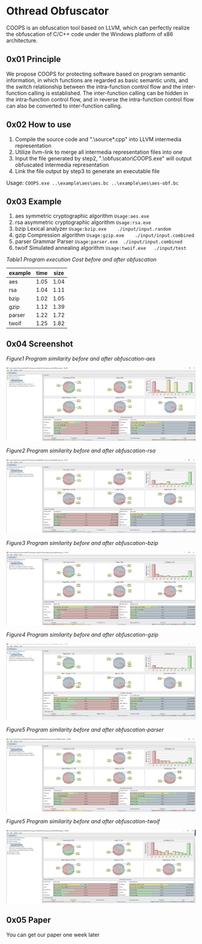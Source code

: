 # Othread Obfuscator

COOPS is an obfuscation tool based on LLVM, which can perfectly realize the obfuscation of C/C++ code under the Windows platform of x86 architecture.

## 0x01 Principle

We propose COOPS for protecting software based on program semantic information, in which functions are regarded as basic semantic units, and the switch relationship between the intra-function control flow and the inter-function calling is established. The inter-function calling can be hidden in the intra-function control flow, and in reverse the intra-function control flow can also be converted to inter-function calling. 

## 0x02 How to use

1. Compile the source code and ".\source\*.cpp" into LLVM intermedia representation
2. Utilize llvm-link to merge all intermedia representation files into one
3. Input the file generated by step2, ".\obfuscator\COOPS.exe" will output obfuscated intermedia representation
4. Link the file output by step3 to generate an executable file

Usage: `COOPS.exe ..\example\aes\aes.bc ..\example\aes\aes-obf.bc`

## 0x03 Example

1. aes		symmetric cryptographic algorithm	`Usage:aes.exe`
2. rsa		asymmetric cryptographic algorithm	`Usage:rsa.exe`
3. bzip		Lexical analyzer					`Usage:bzip.exe    ./input/input.random`
4. gzip		Compression algorithm				`Usage:gzip.exe    ./input/input.combined`
5. parser	Grammar Parser    				    `Usage:parser.exe  ./input/input.combined`
6. twoif	Simulated annealing algorithm		`Usage:twoif.exe   ./input/test`


*Table1 Program execution Cost before and after obfuscation*

 | example | time | size | 
 | ------- | -----| -----|
 | aes     | 1.05 | 1.04 |  
 | rsa     | 1.04 | 1.11 |   
 | bzip    | 1.02 | 1.05 |  
 | gzip    | 1.12 | 1.39 |  
 | parser  | 1.22 | 1.72 |   
 | twoif   | 1.25 | 1.82 |   


## 0x04 Screenshot

*Figure1 Program similarity before and after obfuscation-aes*

![aes](img/Bindiff/AES.png)

*Figure2 Program similarity before and after obfuscation-rsa*

![rsa](img/Bindiff/RSA.png)

*Figure3 Program similarity before and after obfuscation-bzip*

![bzip](img/Bindiff/Bzip.png)

*Figure4 Program similarity before and after obfuscation-gzip*

![gzip](img/Bindiff/Gzip.png)

*Figure5 Program similarity before and after obfuscation-parser*

![parser](img/Bindiff/Parser.png)

*Figure5 Program similarity before and after obfuscation-twoif*

![twoif](img/Bindiff/Twoif.png)


## 0x05 Paper

You can get our paper one week later